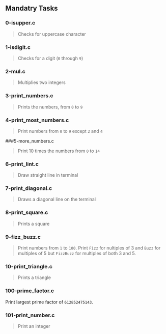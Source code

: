## Mandatry Tasks
### 0-isupper.c
> Checks for uppercase character

### 1-isdigit.c
> Checks for a digit (`0` through `9`)

### 2-mul.c
> Multiplies two integers

### 3-print_numbers.c
> Prints the numbers, from `0` to `9`

### 4-print_most_numbers.c
> Print numbers from `0` to `9` except `2` and `4`

###5-more_numbers.c
> Print 10 times the numbers from `0` to `14`

### 6-print_lint.c
> Draw straight line in terminal

### 7-print_diagonal.c
> Draws a diagonal line on the terminal

### 8-print_square.c
> Prints a square

### 9-fizz_buzz.c
> Print numbers from `1` to `100`. Print `Fizz` for nultiples of 3 and
`Buzz` for multiples of 5 but `FizzBuzz` for multiples of both 3 and 5.

### 10-print_triangle.c
> Prints a triangle

### 100-prime_factor.c
Print largest prime factor of `612852475143`.

### 101-print_number.c
> Print an integer
